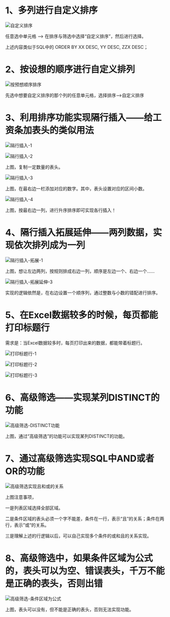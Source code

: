 # 1、多列进行自定义排序

![自定义排序](D:\StudyMaterials\IT技术学习\1、Excel\王佩丰Excel24讲笔记\章节一\图片\自定义排序.png)

任意选中单元格 ——> 在排序与筛选中选择“自定义排序”，然后进行选择。

上述内容类似于SQL中的 ORDER BY XX DESC, YY DESC, ZZX DESC；



# 2、按设想的顺序进行自定义排列

![按预想顺序排序](D:\StudyMaterials\IT技术学习\1、Excel\王佩丰Excel24讲笔记\章节一\图片\按预想顺序排序.png)

先选中想要自定义排序的那个列的任意单元格，选择排序——>自定义排序



# 3、利用排序功能实现隔行插入——给工资条加表头的类似用法

![隔行插入-1](D:\StudyMaterials\IT技术学习\1、Excel\王佩丰Excel24讲笔记\章节一\图片\隔行插入-1.png)



![隔行插入-2](D:\StudyMaterials\IT技术学习\1、Excel\王佩丰Excel24讲笔记\章节一\图片\隔行插入-2.png)

上图，复制一定数量的表头。

![隔行插入-3](D:\StudyMaterials\IT技术学习\1、Excel\王佩丰Excel24讲笔记\章节一\图片\隔行插入-3.png)

上图，在最右边一栏添加对应的数字。其中，表头设置对应的区间小数。

![隔行插入-4](D:\StudyMaterials\IT技术学习\1、Excel\王佩丰Excel24讲笔记\章节一\图片\隔行插入-4.png)

上图，按最右边一列，进行升序排序即可实现各行插入！



# 4、隔行插入拓展延伸——两列数据，实现依次排列成为一列

![隔行插入-拓展-1](D:\StudyMaterials\IT技术学习\1、Excel\王佩丰Excel24讲笔记\章节一\图片\隔行插入-拓展-1.png)

上图，想让左边两列，按规则排成右边一列，顺序是左边一个、右边一个......

![隔行插入-拓展延伸-3](D:\StudyMaterials\IT技术学习\1、Excel\王佩丰Excel24讲笔记\章节一\图片\隔行插入-拓展延伸-3.png)

实现的逻辑依然是，在右边设置一个顺序列，通过整数与小数的错配进行排序。



# 5、在Excel数据较多的时候，每页都能打印标题行

需求是：当Excel数据较多时，每页打印出来的数据，都能带着标题行。

![打印标题行-1](D:\StudyMaterials\IT技术学习\1、Excel\王佩丰Excel24讲笔记\章节一\图片\打印标题行-1.png)





![打印标题行-2](D:\StudyMaterials\IT技术学习\1、Excel\王佩丰Excel24讲笔记\章节一\图片\打印标题行-2.png)



![打印标题行-3](D:\StudyMaterials\IT技术学习\1、Excel\王佩丰Excel24讲笔记\章节一\图片\打印标题行-3.png)



# 6、高级筛选——实现某列DISTINCT的功能

![高级筛选-DISTINCT功能](D:\StudyMaterials\IT技术学习\1、Excel\王佩丰Excel24讲笔记\章节一\图片\高级筛选-DISTINCT功能.png)

上图，通过“高级筛选”的功能可以实现某列DISTINCT的功能。



# 7、通过高级筛选实现SQL中AND或者OR的功能

![高级筛选实现且和或的关系](D:\StudyMaterials\IT技术学习\1、Excel\王佩丰Excel24讲笔记\章节一\图片\高级筛选实现且和或的关系.png)

上图注意事项，

一是列表区域选择全部区域。

二是条件区域的表头必须一个字不能差，条件在一行，表示“且”的关系；条件在两行，表示”或“的关系。

三是理解上述的行逻辑以后，可以自己实现多个条件的或和且的关系实现。



# 8、高级筛选中，如果条件区域为公式的，表头可以为空、错误表头，千万不能是正确的表头，否则出错

![高级筛选-条件区域为公式](D:\StudyMaterials\IT技术学习\1、Excel\王佩丰Excel24讲笔记\章节一\图片\高级筛选-条件区域为公式.png)

上图，表头可以没有，但不能是正确的表头，否则无法实现功能。